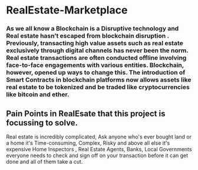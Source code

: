 # RealEstate-Marketplace

### As we all know a Blockchain is a Disruptive technology and Real estate hasn’t escaped from blockchain disruption . Previously, transacting high value assets such as real estate exclusively through digital channels has never been the norm. Real estate transactions are often conducted offline involving face-to-face engagements with various entities. Blockchain, however, opened up ways to change this. The introduction of Smart Contracts in blockchain platforms now allows assets like real estate to be tokenized and be traded like cryptocurrencies like bitcoin and ether.

## Pain Points in RealEsate that this project is focussing to solve.
Real estate is incredibly complicated, Ask anyone who's ever bought land or a home it's Time-consuming, Complex, Risky and above all else it's expensive Home Inspectors , Real Estate Agents, Banks, Local Governments everyone needs to check and sign off on your transaction before it can get done and all of them take a cut.

